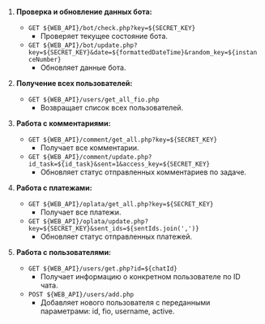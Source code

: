 1. **Проверка и обновление данных бота:**

    - `GET ${WEB_API}/bot/check.php?key=${SECRET_KEY}`
        - Проверяет текущее состояние бота.
    - `GET ${WEB_API}/bot/update.php?key=${SECRET_KEY}&date=${formattedDateTime}&random_key=${instanceNumber}`
        - Обновляет данные бота.
2. **Получение всех пользователей:**

    - `GET ${WEB_API}/users/get_all_fio.php`
        - Возвращает список всех пользователей.
3. **Работа с комментариями:**

    - `GET ${WEB_API}/comment/get_all.php?key=${SECRET_KEY}`
        - Получает все комментарии.
    - `GET ${WEB_API}/comment/update.php?id_task=${id_task}&sent=1&access_key=${SECRET_KEY}`
        - Обновляет статус отправленных комментариев по задаче.
4. **Работа с платежами:**

    - `GET ${WEB_API}/oplata/get_all.php?key=${SECRET_KEY}`
        - Получает все платежи.
    - `GET ${WEB_API}/oplata/update.php?key=${SECRET_KEY}&sent_ids=${sentIds.join(',')}`
        - Обновляет статус отправленных платежей.
5. **Работа с пользователями:**

    - `GET ${WEB_API}/users/get.php?id=${chatId}`
        - Получает информацию о конкретном пользователе по ID чата.
    - `POST ${WEB_API}/users/add.php`
        - Добавляет нового пользователя с переданными параметрами: id, fio, username, active.